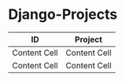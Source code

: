 # Django-Projects

|     ID        |    Project    |
| ------------- | ------------- |
| Content Cell  | Content Cell  |
| Content Cell  | Content Cell  |
